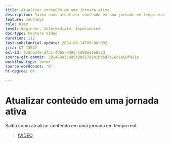 ```yaml
---
title: Atualizar conteúdo em uma jornada ativa
description: Saiba como atualizar conteúdo em uma jornada em tempo real.
feature: Journeys
role: User
level: Beginner, Intermediate, Experienced
doc-type: Feature Video
duration: 112
last-substantial-update: 2024-06-14T00:00:00Z
jira: KT-13942
exl-id: 93dc6345-df31-4d65-ad9d-1d80ee1e8a2d
source-git-commit: 201470e35095b38617d1a1bb5d7b16c1e60f431e
workflow-type: tm+mt
source-wordcount: '0'
ht-degree: 0%

---
```


# Atualizar conteúdo em uma jornada ativa

Saiba como atualizar conteúdo em uma jornada em tempo real.

>[!VIDEO](https://video.tv.adobe.com/v/3439611/?learn=on&captions=por_br)

